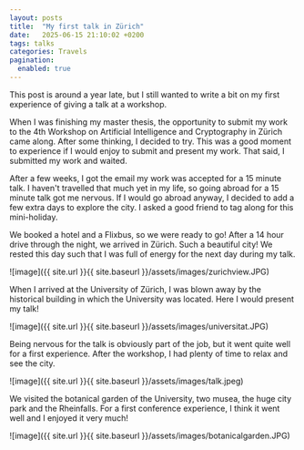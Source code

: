 ```yaml
---
layout: posts
title:  "My first talk in Zürich"
date:   2025-06-15 21:10:02 +0200
tags: talks
categories: Travels
pagination:
  enabled: true
---
```


This post is around a year late, but I still wanted to write a bit on my first experience of giving a talk at a workshop. 

When I was finishing my master thesis, the opportunity to submit my work to the 4th Workshop on Artificial Intelligence and Cryptography in Zürich came along. After some thinking, I decided to try. This was a good moment to experience if I would enjoy to submit and present my work. That said, I submitted my work and waited.

After a few weeks, I got the email my work was accepted for a 15 minute talk. I haven't travelled that much yet in my life, so going abroad for a 15 minute talk got me nervous. If I would go abroad anyway, I decided to add a few extra days to explore the city. I asked a good friend to tag along for this mini-holiday.

We booked a hotel and a Flixbus, so we were ready to go! After a 14 hour drive through the night, we arrived in Zürich. Such a beautiful city! We rested this day such that I was full of energy for the next day during my talk.

![image]({{ site.url }}{{ site.baseurl }}/assets/images/zurichview.JPG) 

When I arrived at the University of Zürich, I was blown away by the historical building in which the University was located. Here I would present my talk! 

![image]({{ site.url }}{{ site.baseurl }}/assets/images/universitat.JPG) 

Being nervous for the talk is obviously part of the job, but it went quite well for a first experience. After the workshop, I had plenty of time to relax and see the city.

![image]({{ site.url }}{{ site.baseurl }}/assets/images/talk.jpeg) 

We visited the botanical garden of the University, two musea, the huge city park and the Rheinfalls. For a first conference experience, I think it went well and I enjoyed it very much!


![image]({{ site.url }}{{ site.baseurl }}/assets/images/botanicalgarden.JPG) 

